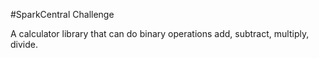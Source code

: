 #SparkCentral Challenge

A calculator library that can do binary operations add, subtract, multiply, divide.

